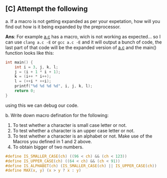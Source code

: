 ## [C] Attempt the following

a. If a macro is not getting expanded as per your expetation, how will you find out how is it being expanded by the preprocessor. 

**Ans**: For example [a.c](./a.c) has a macro, wich is not working as expected... so I can use `clang a.c -E` or `gcc a.c -E` and it will output a bunch of code, the last part of that code will be the expanded version of [a.c](./a.c) and the main() function looks like this:
```c
int main() {
    int i = 3, j, k, l;
    j = (i + 1 * i + 1);
    k = (i++ * i++);
    l = (++i * ++i);
    printf("%d %d %d %d", i, j, k, l);
    return 0;
}
```
using this we can debug our code.

b. Write down macro defination for the following:
1. To test whether a character is small case letter or not. 
2. To test whether a character is an upper case letter or not.
3. To test whether a character is an alphabet or not. Make use of the Macros you defined in 1 and 2 above.
4. To obtain bigger of two numbers.
```c
#define IS_SMALLER_CASE(ch) ((96 < ch) && (ch < 123))
#define IS_UPPER_CASE(ch) ((64 < ch) && (ch < 91))
#define IS_ALPHABET(ch) (IS_SMALLER_CASE(ch) || IS_UPPER_CASE(ch))
#define MAX(x, y) (x > y ? x : y)
```
